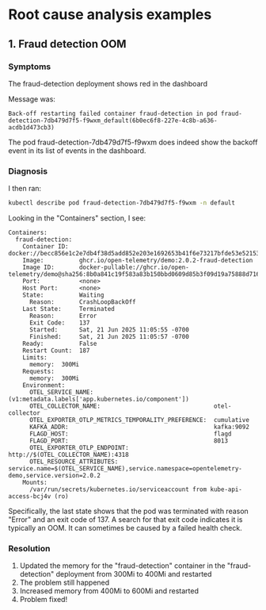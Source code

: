 # Root cause analysis examples

## 1. Fraud detection OOM
### Symptoms
The fraud-detection deployment shows red in the dashboard

Message was:
```
Back-off restarting failed container fraud-detection in pod fraud-detection-7db479d7f5-f9wxm_default(6b0ec6f8-227e-4c8b-a636-acdb1d473cb3)
```

The pod fraud-detection-7db479d7f5-f9wxm does indeed show the backoff event in its list of events in the dashboard.

### Diagnosis

I then ran:

```sh
kubectl describe pod fraud-detection-7db479d7f5-f9wxm -n default
```

Looking in the "Containers" section, I see:

```
Containers:
  fraud-detection:
    Container ID:   docker://becc856e1c2e7db4f38d5add852e203e1692653b41f6e73217bfde53e5215382
    Image:          ghcr.io/open-telemetry/demo:2.0.2-fraud-detection
    Image ID:       docker-pullable://ghcr.io/open-telemetry/demo@sha256:8b0a841c19f583a83b150bbd0609d85b3f09d19a75888d716bb234098f3385b4
    Port:           <none>
    Host Port:      <none>
    State:          Waiting
      Reason:       CrashLoopBackOff
    Last State:     Terminated
      Reason:       Error
      Exit Code:    137
      Started:      Sat, 21 Jun 2025 11:05:55 -0700
      Finished:     Sat, 21 Jun 2025 11:05:57 -0700
    Ready:          False
    Restart Count:  187
    Limits:
      memory:  300Mi
    Requests:
      memory:  300Mi
    Environment:
      OTEL_SERVICE_NAME:                                   (v1:metadata.labels['app.kubernetes.io/component'])
      OTEL_COLLECTOR_NAME:                                otel-collector
      OTEL_EXPORTER_OTLP_METRICS_TEMPORALITY_PREFERENCE:  cumulative
      KAFKA_ADDR:                                         kafka:9092
      FLAGD_HOST:                                         flagd
      FLAGD_PORT:                                         8013
      OTEL_EXPORTER_OTLP_ENDPOINT:                        http://$(OTEL_COLLECTOR_NAME):4318
      OTEL_RESOURCE_ATTRIBUTES:                           service.name=$(OTEL_SERVICE_NAME),service.namespace=opentelemetry-demo,service.version=2.0.2
    Mounts:
      /var/run/secrets/kubernetes.io/serviceaccount from kube-api-access-bcj4v (ro)
```

Specifically, the last state shows that the pod was terminated with reason "Error" and an exit code of 137.
A search for that exit code indicates it is typically an OOM. It can sometimes be caused by a failed health check.


### Resolution
1. Updated the memory for the "fraud-detection" container in the "fraud-detection" deployment from 300Mi to 400Mi and restarted
2. The problem still happened
3. Increased memory from 400Mi to 600Mi and restarted
4. Problem fixed!

